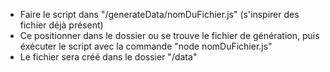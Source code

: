 - Faire le script dans "/generateData/nomDuFichier.js" (s'inspirer des fichier déjà présent)
- Ce positionner dans le dossier ou se trouve le fichier de génération, puis éxécuter le script avec la commande "node nomDuFichier.js"
- Le fichier sera créé dans le dossier "/data"